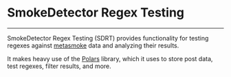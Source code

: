 # SmokeDetector Regex Testing

---

SmokeDetector Regex Testing (SDRT) provides functionality for testing regexes
against [metasmoke](https://m.erwaysoftware.com) data and analyzing their results.

It makes heavy use of the [Polars](https://pola.rs) library, which it uses to
store post data, test regexes, filter results, and more.
